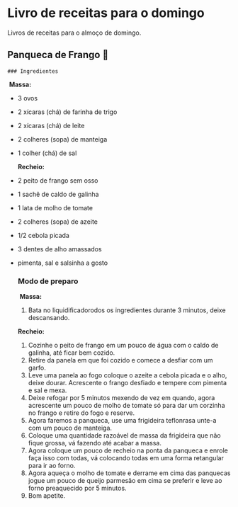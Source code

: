 # Livro de receitas para o domingo
Livros de receitas  para o almoço de domingo.


## Panqueca de Frango :chicken:

	### Ingredientes 

​	**Massa:**

- 3 ovos

- 2 xícaras (chá) de farinha de trigo

- 2 xícaras (chá) de leite

- 2 colheres (sopa) de manteiga

- 1 colher (chá) de sal

  **Recheio:**

- 2 peito de frango sem osso

- 1 sachê de caldo de galinha

- 1 lata de molho de tomate

- 2 colheres (sopa) de azeite

- 1/2 cebola picada

- 3 dentes de alho amassados

- pimenta, sal e salsinha a gosto 

  ### Modo de preparo

  

  ​	**Massa:**

  1. Bata no liquidificadorodos os ingredientes durante 3 minutos, deixe descansando.

  **Recheio:**

  1. Cozinhe o peito de frango em um pouco de água com o caldo de galinha, até ficar bem cozido.
  2. Retire da panela em que foi cozido e comece a desfiar com um garfo.
  3. Leve uma panela ao fogo coloque o azeite a cebola picada e o alho, deixe dourar. Acrescente o frango desfiado e tempere com pimenta e sal e mexa.
  4. Deixe refogar por 5 minutos mexendo de vez em quando, agora acrescente um pouco de molho de tomate só para dar um corzinha no frango e retire do fogo e reserve.
  5. Agora faremos a panqueca, use uma frigideira teflonrasa unte-a com um pouco de manteiga.
  6. Coloque uma quantidade razoável de massa da frigideira que não fique grossa, vá fazendo até acabar a massa.
  7. Agora coloque um pouco de recheio na ponta da panqueca e enrole faça isso com todas, vá colocando todas em uma forma retangular para ir ao forno.
  8. Agora aqueça o molho de tomate e derrame em cima das panquecas jogue um pouco de queijo parmesão em cima se preferir e leve ao forno preaquecido por 5 minutos.
  9. Bom apetite.

   



